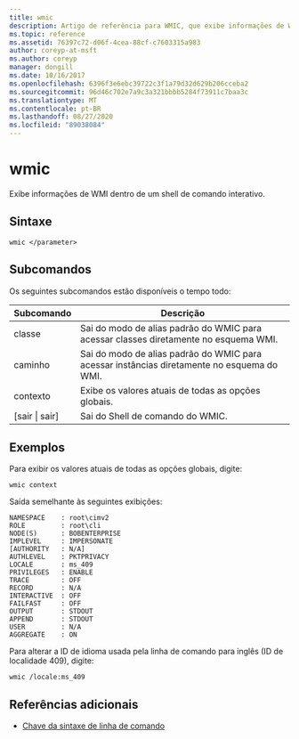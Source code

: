 ```yaml
---
title: wmic
description: Artigo de referência para WMIC, que exibe informações de WMI dentro de um shell de comando interativo.
ms.topic: reference
ms.assetid: 76397c72-d06f-4cea-88cf-c7603315a983
author: coreyp-at-msft
ms.author: coreyp
manager: dongill
ms.date: 10/16/2017
ms.openlocfilehash: 6396f3e6ebc39722c3f1a79d32d629b206cceba2
ms.sourcegitcommit: 96d46c702e7a9c3a321bbbb5284f73911c7baa3c
ms.translationtype: MT
ms.contentlocale: pt-BR
ms.lasthandoff: 08/27/2020
ms.locfileid: "89038084"
---
```

# <a name="wmic"></a>wmic



Exibe informações de WMI dentro de um shell de comando interativo.



## <a name="syntax"></a>Sintaxe

```
wmic </parameter>
```

## <a name="sub-commands"></a>Subcomandos

Os seguintes subcomandos estão disponíveis o tempo todo:

|Subcomando|Descrição|
|-----------|-----------|
|classe|Sai do modo de alias padrão do WMIC para acessar classes diretamente no esquema WMI.|
|caminho|Sai do modo de alias padrão do WMIC para acessar instâncias diretamente no esquema do WMI.|
|contexto|Exibe os valores atuais de todas as opções globais.|
|[sair \| sair]|Sai do Shell de comando do WMIC.|

## <a name="examples"></a>Exemplos

Para exibir os valores atuais de todas as opções globais, digite:
```
wmic context
```
Saída semelhante às seguintes exibições:
```
NAMESPACE    : root\cimv2
ROLE         : root\cli
NODE(S)      : BOBENTERPRISE
IMPLEVEL     : IMPERSONATE
[AUTHORITY   : N/A]
AUTHLEVEL    : PKTPRIVACY
LOCALE       : ms_409
PRIVILEGES   : ENABLE
TRACE        : OFF
RECORD       : N/A
INTERACTIVE  : OFF
FAILFAST     : OFF
OUTPUT       : STDOUT
APPEND       : STDOUT
USER         : N/A
AGGREGATE    : ON
```
Para alterar a ID de idioma usada pela linha de comando para inglês (ID de localidade 409), digite:
```
wmic /locale:ms_409
```

## <a name="additional-references"></a>Referências adicionais

- [Chave da sintaxe de linha de comando](command-line-syntax-key.md)
